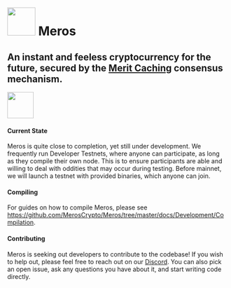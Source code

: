 # <img src="https://github.com/MerosCrypto/Meros/raw/master/logos/coin.png" height="64px" width="64px"/> Meros

## An instant and feeless cryptocurrency for the future, secured by the [Merit Caching](https://github.com/MerosCrypto/Merit-Caching) consensus mechanism.

<a href="https://discord.gg/nZmdWGA"><img src="https://discordapp.com/assets/e05ead6e6ebc08df9291738d0aa6986d.png" height=60 width=60/></a>

#### Current State

Meros is quite close to completion, yet still under development. We frequently run Developer Testnets, where anyone can participate, as long as they compile their own node. This is to ensure participants are able and willing to deal with oddities that may occur during testing. Before mainnet, we will launch a testnet with provided binaries, which anyone can join.

#### Compiling

For guides on how to compile Meros, please see https://github.com/MerosCrypto/Meros/tree/master/docs/Development/Compilation.

#### Contributing

Meros is seeking out developers to contribute to the codebase! If you wish to help out, please feel free to reach out on our [Discord](https://discord.gg/nZmdWGA). You can also pick an open issue, ask any questions you have about it, and start writing code directly.
